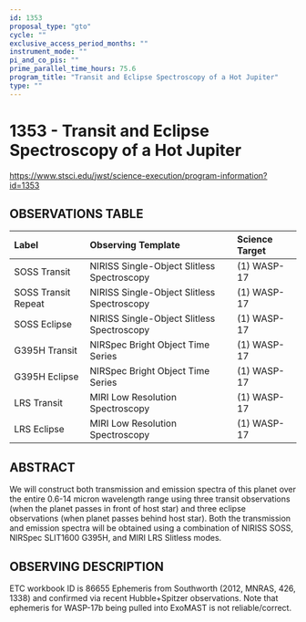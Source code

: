 ```yaml
---
id: 1353
proposal_type: "gto"
cycle: ""
exclusive_access_period_months: ""
instrument_mode: ""
pi_and_co_pis: ""
prime_parallel_time_hours: 75.6
program_title: "Transit and Eclipse Spectroscopy of a Hot Jupiter"
type: ""
---
```

# 1353 - Transit and Eclipse Spectroscopy of a Hot Jupiter
https://www.stsci.edu/jwst/science-execution/program-information?id=1353
## OBSERVATIONS TABLE
| Label               | Observing Template                      | Science Target |
| :------------------ | :-------------------------------------- | :------------- |
| SOSS Transit        | NIRISS Single-Object Slitless Spectroscopy | (1) WASP-17    |
| SOSS Transit Repeat | NIRISS Single-Object Slitless Spectroscopy | (1) WASP-17    |
| SOSS Eclipse        | NIRISS Single-Object Slitless Spectroscopy | (1) WASP-17    |
| G395H Transit       | NIRSpec Bright Object Time Series       | (1) WASP-17    |
| G395H Eclipse       | NIRSpec Bright Object Time Series       | (1) WASP-17    |
| LRS Transit         | MIRI Low Resolution Spectroscopy        | (1) WASP-17    |
| LRS Eclipse         | MIRI Low Resolution Spectroscopy        | (1) WASP-17    |

## ABSTRACT

We will construct both transmission and emission spectra of this planet over the entire 0.6-14 micron wavelength range using three transit observations (when the planet passes in front of host star) and three eclipse observations (when planet passes behind host star). Both the transmission and emission spectra will be obtained using a combination of NIRISS SOSS, NIRSpec SLIT1600 G395H, and MIRI LRS Slitless modes.

## OBSERVING DESCRIPTION

ETC workbook ID is 86655
Ephemeris from Southworth (2012, MNRAS, 426, 1338) and confirmed via recent Hubble+Spitzer observations.
Note that ephemeris for WASP-17b being pulled into ExoMAST is not reliable/correct.
